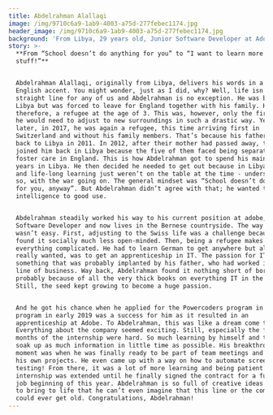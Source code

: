 ```yaml
---
title: Abdelrahman Alallaqi
image: /img/9710c6a9-1ab9-4003-a75d-277febec1174.jpg
header_image: /img/9710c6a9-1ab9-4003-a75d-277febec1174.jpg
background: 'From Libya, 29 years old, Junior Software Developer at Adobe'
story: >-
  **From “School doesn’t do anything for you” to “I want to learn more of this
  stuff!”**


  Abdelrahman Alallaqi, originally from Libya, delivers his words in a thick
  English accent. You might wonder, just as I did, why? Well, life isn’t a
  straight line for any of us and Abdelrahman is no exception. He was born in
  Libya but was forced to leave for England together with his family. He was,
  therefore, a refugee at the age of 3. This was, however, only the first time
  he would need to adjust to new surroundings in such a drastic way. Years
  later, in 2017, he was again a refugee, this time arriving first in
  Switzerland and without his family members. That’s because his father went
  back to Libya in 2011. In 2012, after their mother had passed away, the kids
  joined him back in Libya because the five of them faced being separated by
  foster care in England. This is how Abdelrahman got to spend his main teenage
  years in Libya. He then decided he needed to get out because in Libya, school
  and life-long learning just weren’t on the table at the time - understandably
  so, with the war going on. The general mindset was “School doesn’t do anything
  for you, anyway”. But Abdelrahman didn’t agree with that; he wanted to put his
  intelligence to good use.


  Abdelrahman steadily worked his way to his current position at adobe, Junior
  Software Developer and now lives in the Bernese countryside. The way there
  wasn’t easy. First, adjusting to the Swiss life was a challenge because he
  found it socially much less open-minded. Then, being a refugee makes almost
  everything complicated. He had to learn German to get anywhere but all he
  really wanted, was to get an apprenticeship in IT. The passion for IT is
  something that was probably implanted by his father, who had worked in that
  line of business. Way back, Abdelrahman found it nothing short of boring, most
  probably because of all the very thick books on everything IT in the home.
  Still, the seed kept growing to become a huge passion.


  And he got his chance when he applied for the Powercoders program in 2018. The
  program in early 2019 was a success for him as it resulted in an
  apprenticeship at Adobe. To Abdelrahman, this was like a dream come true.
  Everything about the company seemed exciting. Still, especially the first 6
  months of the internship were hard. So much learning by himself and trying to
  soak up as much information in little time as possible. His breakthrough
  moment was when he was finally ready to be part of team meetings and handle
  his own projects. He even came up with a way on how to automate screenshot
  testing! From there, it was a lot of more learning and being patient. His
  internship was extended until he finally signed the contract for a full-time
  job beginning of this year. Abdelrahman is so full of creative ideas he wants
  to bring to life that he can’t even imagine that this line or the company
  could ever get old. Congratulations, Abdelrahman!
---
```


